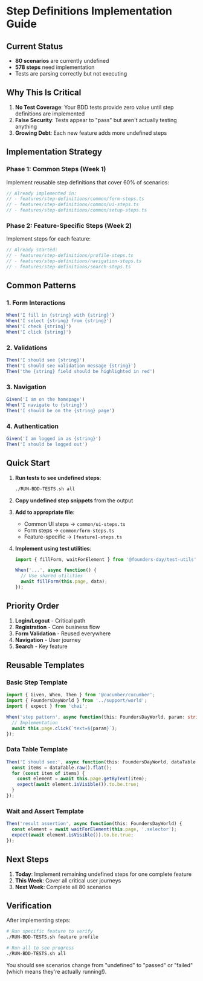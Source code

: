 # Step Definitions Implementation Guide

## Current Status

- **80 scenarios** are currently undefined
- **578 steps** need implementation
- Tests are parsing correctly but not executing

## Why This Is Critical

1. **No Test Coverage**: Your BDD tests provide zero value until step definitions are implemented
2. **False Security**: Tests appear to "pass" but aren't actually testing anything
3. **Growing Debt**: Each new feature adds more undefined steps

## Implementation Strategy

### Phase 1: Common Steps (Week 1)
Implement reusable step definitions that cover 60% of scenarios:

```typescript
// Already implemented in:
// - features/step-definitions/common/form-steps.ts
// - features/step-definitions/common/ui-steps.ts
// - features/step-definitions/common/setup-steps.ts
```

### Phase 2: Feature-Specific Steps (Week 2)
Implement steps for each feature:

```typescript
// Already started:
// - features/step-definitions/profile-steps.ts
// - features/step-definitions/navigation-steps.ts
// - features/step-definitions/search-steps.ts
```

## Common Patterns

### 1. Form Interactions
```typescript
When('I fill in {string} with {string}')
When('I select {string} from {string}')
When('I check {string}')
When('I click {string}')
```

### 2. Validations
```typescript
Then('I should see {string}')
Then('I should see validation message {string}')
Then('the {string} field should be highlighted in red')
```

### 3. Navigation
```typescript
Given('I am on the homepage')
When('I navigate to {string}')
Then('I should be on the {string} page')
```

### 4. Authentication
```typescript
Given('I am logged in as {string}')
Then('I should be logged out')
```

## Quick Start

1. **Run tests to see undefined steps**:
   ```bash
   ./RUN-BDD-TESTS.sh all
   ```

2. **Copy undefined step snippets** from the output

3. **Add to appropriate file**:
   - Common UI steps → `common/ui-steps.ts`
   - Form steps → `common/form-steps.ts`
   - Feature-specific → `[feature]-steps.ts`

4. **Implement using test utilities**:
   ```typescript
   import { fillForm, waitForElement } from '@founders-day/test-utils';
   
   When('...', async function() {
     // Use shared utilities
     await fillForm(this.page, data);
   });
   ```

## Priority Order

1. **Login/Logout** - Critical path
2. **Registration** - Core business flow
3. **Form Validation** - Reused everywhere
4. **Navigation** - User journey
5. **Search** - Key feature

## Reusable Templates

### Basic Step Template
```typescript
import { Given, When, Then } from '@cucumber/cucumber';
import { FoundersDayWorld } from '../support/world';
import { expect } from 'chai';

When('step pattern', async function(this: FoundersDayWorld, param: string) {
  // Implementation
  await this.page.click(`text=${param}`);
});
```

### Data Table Template
```typescript
Then('I should see:', async function(this: FoundersDayWorld, dataTable: any) {
  const items = dataTable.raw().flat();
  for (const item of items) {
    const element = await this.page.getByText(item);
    expect(await element.isVisible()).to.be.true;
  }
});
```

### Wait and Assert Template
```typescript
Then('result assertion', async function(this: FoundersDayWorld) {
  const element = await waitForElement(this.page, '.selector');
  expect(await element.isVisible()).to.be.true;
});
```

## Next Steps

1. **Today**: Implement remaining undefined steps for one complete feature
2. **This Week**: Cover all critical user journeys
3. **Next Week**: Complete all 80 scenarios

## Verification

After implementing steps:

```bash
# Run specific feature to verify
./RUN-BDD-TESTS.sh feature profile

# Run all to see progress
./RUN-BDD-TESTS.sh all
```

You should see scenarios change from "undefined" to "passed" or "failed" (which means they're actually running!).